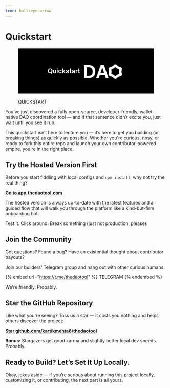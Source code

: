 ```yaml
---
icon: bullseye-arrow
---
```


# Quickstart

<figure><img src="../.gitbook/assets/quickstart.png" alt=""><figcaption><p>QUICKSTART</p></figcaption></figure>

You’ve just discovered a fully open-source, developer-friendly, wallet-native DAO coordination tool — and if that sentence didn’t excite you, just wait until you see it run.

This quickstart isn’t here to lecture you — it’s here to get you building (or breaking things) as quickly as possible. Whether you're curious, nosy, or ready to fork this entire repo and launch your own contributor-powered empire, you’re in the right place.

## Try the Hosted Version First

Before you start fiddling with local configs and `npm install`, why not try the real thing?

[**Go to app.thedaotool.com**](https://app.thedaotool.com)

The hosted version is always up-to-date with the latest features and a guided flow that will walk you through the platform like a kind-but-firm onboarding bot.

Test it. Click around. Break something (just not production, please).

## Join the Community

Got questions? Found a bug? Have an existential thought about contributor payouts?

Join our builders' Telegram group and hang out with other curious humans:&#x20;

{% embed url="https://t.me/thedaotool" %}
TELEGRAM
{% endembed %}

We’re friendly. Probably.

## Star the GitHub Repository

Like what you're seeing? Toss us a star — it costs you nothing and helps others discover the project:

[**Star github.com/kartikmehta8/thedaotool**](https://github.com/kartikmehta8/thedaotool)

**Bonus:** Stargazers get good karma and slightly better local dev speeds. Probably.

## Ready to Build? Let’s Set It Up Locally.

Okay, jokes aside — if you’re serious about running this project locally, customizing it, or contributing, the next part is all yours.
